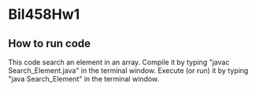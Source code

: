 # Bil458Hw1

## How to run code
  This code search an element in an array. Compile it by typing "javac Search_Element.java" in the terminal window. Execute (or run) it by typing "java Search_Element" in the terminal window.
